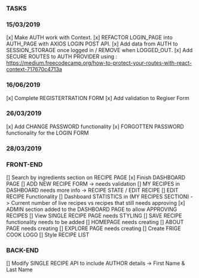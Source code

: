 ### TASKS

### 15/03/2019
[x] Make AUTH work with Context.
[x] REFACTOR LOGIN_PAGE into AUTH_PAGE with AXIOS LOGIN POST API.
[x] Add data from AUTH to SESSION_STORAGE once logged in / REMOVE when LOGGED_OUT.
[x] Add SECURE ROUTES to AUTH PROVIDER using : https://medium.freecodecamp.org/how-to-protect-your-routes-with-react-context-717670c4713a

### 16/06/2019
[x] Complete REGISTERTRATION FORM
[x] Add validation to Regiser Form


### 26/03/2019
[x] Add CHANGE PASSWORD functionality
[x] FORGOTTEN PASSWORD functionality for the LOGIN FORM

### 28/03/2019
### FRONT-END
[] Search by ingredients section on RECIPE PAGE
[x] Finish DASHBOARD PAGE
[] ADD NEW RECIPE FORM -> needs validation
[] MY RECIPES in DASHBOARD needs more info -> RECIPE STATE / EDIT RECIPE
[] EDIT RECIPE Functionality
[] Dashboard STATISTICS in (MY RECIPES SECTION) -> Current number of live recipes vs recipes that still needs approving
[x] ADMIN section added to the DASHBOARD PAGE to allow APPROVING RECIPES
[] View SINGLE RECIPE PAGE needs STYLING
[] SAVE RECIPE functionality needs to be added
[] HOMEPAGE needs creating
[] ABOUT PAGE needs creating
[] EXPLORE PAGE needs creating
[] Create FRIGE COOK LOGO
[] Style RECIPE LIST

### BACK-END

[] Modify SINGLE RECIPE API to include AUTHOR details -> First Name & Last Name
